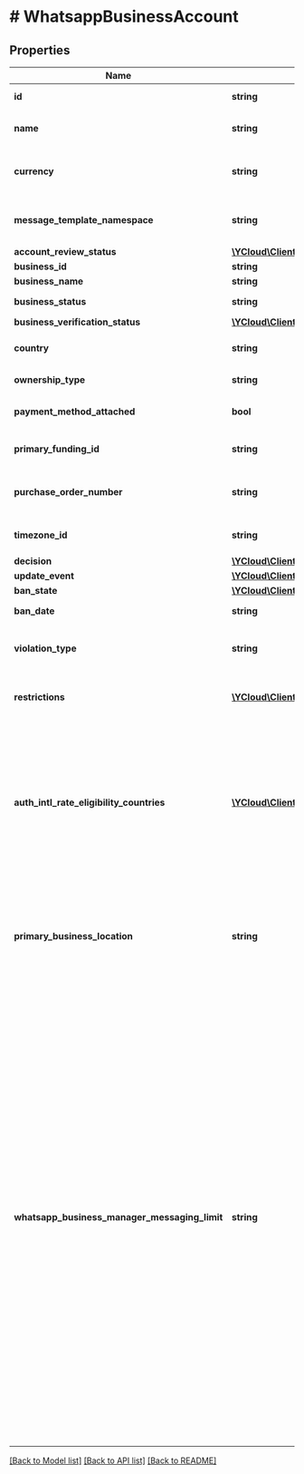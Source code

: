 # # WhatsappBusinessAccount

## Properties

Name | Type | Description | Notes
------------ | ------------- | ------------- | -------------
**id** | **string** | WhatApp Business Account ID. | [optional]
**name** | **string** | User-friendly name to differentiate WhatsApp Business Accounts. | [optional]
**currency** | **string** | The currency in which the payment transactions for the WhatsApp Business Account will be processed. | [optional]
**message_template_namespace** | **string** | Namespace string for the message templates that belong to the WhatsApp Business Account. | [optional]
**account_review_status** | [**\YCloud\Client\Model\WhatsappBusinessAccountReviewStatus**](WhatsappBusinessAccountReviewStatus.md) |  | [optional]
**business_id** | **string** | Business Portfolio ID. | [optional]
**business_name** | **string** | Business Portfolio Name. | [optional]
**business_status** | **string** | Business Portfolio Status,Default:APPROVED | [optional]
**business_verification_status** | [**\YCloud\Client\Model\MetaBusinessAccountVerificationStatus**](MetaBusinessAccountVerificationStatus.md) |  | [optional]
**country** | **string** | Country of the WhatsApp Business Account&#39;s owning Meta Business account. | [optional]
**ownership_type** | **string** | Ownership type of the WhatsApp Business Account. | [optional]
**payment_method_attached** | **bool** | Whether we have attached a payment method to the WhatsApp Business Account. | [optional]
**primary_funding_id** | **string** | Primary funding ID for the WhatsApp Business Account paid service. | [optional]
**purchase_order_number** | **string** | The purchase order number supplied by the business for payment management purposes. | [optional]
**timezone_id** | **string** | The timezone ID of the WhatsApp Business Account. See [Timezone IDs](https://developers.facebook.com/docs/marketing-api/reference/ad-account/timezone-ids). | [optional]
**decision** | [**\YCloud\Client\Model\WhatsappReviewDecision**](WhatsappReviewDecision.md) |  | [optional]
**update_event** | [**\YCloud\Client\Model\WhatsappBusinessAccountUpdateEventEnum**](WhatsappBusinessAccountUpdateEventEnum.md) |  | [optional]
**ban_state** | [**\YCloud\Client\Model\WhatsappBusinessAccountBanState**](WhatsappBusinessAccountBanState.md) |  | [optional]
**ban_date** | **string** | The date when the WABA is banned. | [optional]
**violation_type** | **string** | Used to report violations imposed on the WABA. See also [WhatsApp Business Platform Policy Violations](https://developers.facebook.com/docs/whatsapp/overview/policy-enforcement/violations). | [optional]
**restrictions** | [**\YCloud\Client\Model\WhatsappBusinessAccountRestrictionInfo[]**](WhatsappBusinessAccountRestrictionInfo.md) | Used to report restrictions imposed on the WABA, when that WABA violates [WhatsApp Business Platform policies](https://developers.facebook.com/docs/whatsapp/overview/policy-enforcement). | [optional]
**auth_intl_rate_eligibility_countries** | [**\YCloud\Client\Model\WhatsappAuthIntlRateEligibilityCountry[]**](WhatsappAuthIntlRateEligibilityCountry.md) | Starting June 1, 2024, we are updating our authentication rate card and introducing a new authentication-international rate. This rate will apply in the the following countries: - June 1, 2024 – Indonesia (country calling code +62, country code &#x60;ID&#x60;) - July 1, 2024 – India (country calling code +91, country code &#x60;IN&#x60;)  See also [Authentication-International Rates](https://developers.facebook.com/docs/whatsapp/pricing/authentication-international-rates). | [optional]
**primary_business_location** | **string** | Your primary business location is the country where your business is based. It will appear in the Business Manager under the Primary Business Location field starting May 1, 2024. [ISO 3166-1 alpha-2 country code](https://en.wikipedia.org/wiki/ISO_3166-1_alpha-2). | [optional]
**whatsapp_business_manager_messaging_limit** | **string** | The owning business portfolio&#39;s messaging limit. Starting October 7, 2025, messaging limits will instead be calculated and set on a business portfolio basis, and will be shared by all business phone numbers within each portfolio. See also [phone_number_quality_update webhook reference](https://developers.facebook.com/docs/whatsapp/cloud-api/webhooks/reference/phone_number_quality_update). - &#x60;TIER_NOT_SET&#x60;: The business phone number has not been used to send a message yet. - &#x60;TIER_50&#x60;: Messaging limit of 50 business-initiated conversations in a rolling 24-hour period. - &#x60;TIER_250&#x60;: Messaging limit of 250 business-initiated conversations in a rolling 24-hour period. - &#x60;TIER_2K&#x60;: Messaging limit of 2,000 business-initiated conversations in a rolling 24-hour period. - &#x60;TIER_10K&#x60;: Messaging limit of 10,000 business-initiated conversations in a rolling 24-hour period. - &#x60;TIER_100K&#x60;: Messaging limit of 100,000 business-initiated conversations in a rolling 24-hour period. - &#x60;TIER_UNLIMITED&#x60;: The business phone number has higher throughput with unlimited business-initiated conversations. | [optional]

[[Back to Model list]](../../README.md#models) [[Back to API list]](../../README.md#endpoints) [[Back to README]](../../README.md)
